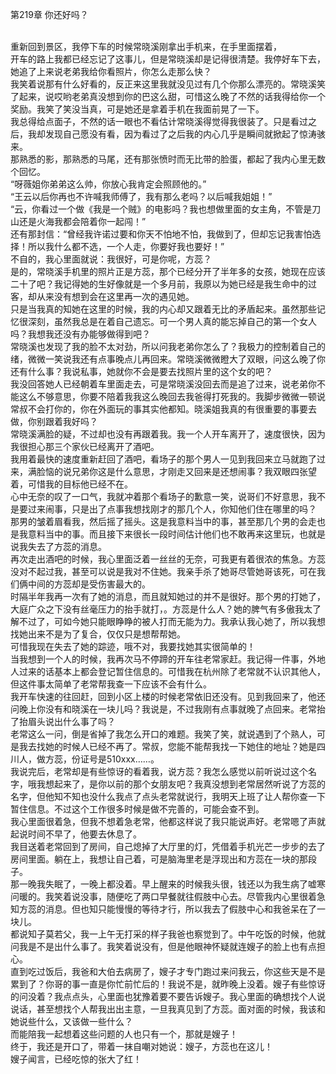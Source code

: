 第219章 你还好吗？
<br />重新回到景区，我停下车的时候常晓溪刚拿出手机来，在手里面摆着，<br />开车的路上我都已经忘记了这事儿，但是常晓溪却是记得很清楚。我停好车下去，她追了上来说老弟我给你看照片，你怎么走那么快？<br />我笑着说那有什么好看的，反正来这里我就没见过有几个你那么漂亮的。常晓溪笑了起来，说哎哟老弟真没想到你的巴这么甜，可惜这么晚了不然的话我得给你一个奖励。我笑了笑没当真，可是她还是拿着手机在我面前晃了一下。<br />我总得给点面子，不然的话一眼也不看估计常晓溪得觉得我很装了。只是看过之后，我却发现自己愿没有看，因为看过了之后我的内心几乎是瞬间就掀起了惊涛骇来。<br />那熟悉的影，那熟悉的马尾，还有那张愤时而无比带的脸蛋，都起了我内心里无数个回忆。<br />“呀薇姐你弟弟这么帅，你放心我肯定会照顾他的。”<br />“王云以后你再也不许喊我师傅了，我有那么老吗？以后喊我姐姐！”<br />“云，你看过一个做《我是一个贼》的电影吗？我也想做里面的女主角，不管是刀山还是火海我都会陪着你一起闯！”<br />还有那封信：“曾经我许诺过要和你天不怕地不怕，我做到了，但却忘记我害怕选择！所以我什么都不选，一个人走，你要好我也要好！”<br />不自的，我心里面就说：我很好，可是你呢，方蕊？<br />是的，常晓溪手机里的照片正是方蕊，那个已经分开了半年多的女孩，她现在应该二十了吧？我记得她的生好像就是一个多月前，我原以为她已经是我生命中的过客，却从来没有想到会在这里再一次的遇见她。<br />只是当我真的知她在这里的时候，我的内心却又跟着无比的矛盾起来。虽然那些记忆很深刻，虽然我总是在着自己遗忘。可一个男人真的能忘掉自己的第一个女人吗？我想我还没有办能够做得到吧？<br />常晓溪也发现了我的脸不太对劲，所以问我老弟你怎么了？我极力的控制着自己的绪，微微一笑说我还有点事晚点儿再回来。常晓溪微微瞪大了双眼，问这么晚了你还有什么事？我说私事，她就你不会是要去找照片里的这个女的吧？<br />我没回答她人已经朝着车里面走去，可是常晓溪没回去而是追了过来，说老弟你不能这么不够意思，你要不陪着我我这么晚回去我爸得打死我的。我脚步微微一顿说常叔不会打你的，你在外面玩的事其实他都知。晓溪姐我真的有很重要的事要去做，你别跟着我好吗？<br />常晓溪满脸的疑，不过却也没有再跟着我。我一个人开车离开了，速度很快，因为我很担心那三个家伙已经离开了酒吧。<br />我用着最快的速度重新赶回了酒吧，看场子的那个男人一见到我回来立马就跑了过来，满脸恼的说兄弟你这是什么意思，才刚走又回来是还想闹事？我双眼四张望着，可惜我的目标他已经不在。<br />心中无奈的叹了一口气，我就冲着那个看场子的歉意一笑，说哥们不好意思，我不是要过来闹事，只是出了点事我想找刚才的那几个人，你知他们住在哪里的吗？<br />那男的皱着眉看我，然后摇了摇头。这是我意料当中的事，甚至那几个男的会走也是我意料当中的事。而且接下来很长一段时间估计他们也不敢再来这里玩，也就是说我失去了方蕊的消息。<br />再次走出酒吧的时候，我心里面泛着一丝丝的无奈，可我更有着很浓的焦急。方蕊没对不起过我，甚至可以说是我对不住她。我亲手杀了她哥尽管她哥该死，可在我们俩中间的方蕊却是受伤害最大的。<br />时隔半年我再一次有了她的消息，而且就知她过的并不是很好。那个男的打她了，大庭广众之下没有丝毫压力的抬手就打，。方蕊是什么人？她的脾气有多傲我太了解不过了，可如今她只能眼睁睁的被人打而无能为力。我承认我心她了，所以我想找她出来不是为了复合，仅仅只是想帮帮她。<br />可惜我现在失去了她的踪迹，哦不对，我要找她其实很简单的！<br />当我想到一个人的时候，我再次马不停蹄的开车往老常家赶。我记得一件事，外地人过来的话基本上都会登记暂住信息的。可惜我在杭州除了老常就不认识其他人，但这件事太简单了老常帮我查一下应该不会有什么。<br />我开车快速的往回赶，回到小区上楼的时候老常依旧还没有。见到我回来了，他还问晚上你没有和晓溪在一块儿吗？我说是，不过我刚有点事就晚了点回来。老常抬了抬眉头说出什么事了吗？<br />老常这么一问，倒是省掉了我怎么开口的难题。我笑了笑，就说遇到了个熟人，可是我去找她的时候人已经不再了。常叔，您能不能帮我找一下她住的地址？她是四川人，做方蕊，份证号是510xxx……。<br />我说完后，老常却是有些惊讶的看着我，说方蕊？我怎么感觉以前听说过这个名字，哦我想起来了，是你以前的那个女朋友吧？我真没想到老常居然听说了方蕊的名字，但他知不知也没什么我点了点头老常就说行，我明天上班了让人帮你查一下暂住信息。不过这个工作很多时候是做不完善的，可能会查不到。<br />我心里面很着急，但我不想着急老常，他都这样说了我只能说声好。老常嗯了声就起说时间不早了，他要去休息了。<br />我目送着老常回到了房间，自己熄掉了大厅里的灯，凭借着手机光芒一步步的去了房间里面。躺在上，我想让自己着，可是脑海里老是浮现出和方蕊在一块的那段子。<br />那一晚我失眠了，一晚上都没着。早上醒来的时候我头很，钱还以为我生病了嘘寒问暖的。我笑着说没事，随便吃了两口早餐就往假肢中心去。尽管我内心里很着急知方蕊的消息。但也知只能慢慢的等待才行，所以我去了假肢中心和我爸呆在了一块儿。<br />都说知子莫若父，我一上午无打采的样子我爸也察觉到了。中午吃饭的时候，他就问我是不是出什么事了。我笑着说没有，但是他眼神怀疑就连嫂子的脸上也有点担心。<br />直到吃过饭后，我爸和大伯去病房了，嫂子才专门跑过来问我云，你这些天是不是累到了？你哥的事一直是你忙前忙后的！我说不是，就昨晚上没着。嫂子有些惊讶的问没着？我点点头，心里面也犹豫着要不要告诉嫂子。我心里面的确想找个人说说话，甚至想找个人帮我出出主意，一旦我真见到了方蕊。面对面的时候，我该和她说些什么，又该做一些什么？<br />而能陪我一起想着这些问题的人也只有一个，那就是嫂子！<br />终于，我还是开口了，带着一抹自嘲对她说：嫂子，方蕊也在这儿！<br />嫂子闻言，已经吃惊的张大了红！